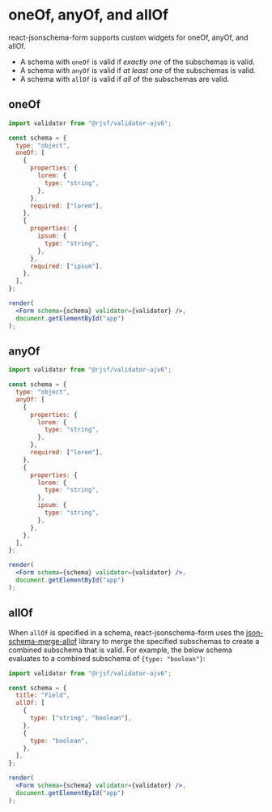 # oneOf, anyOf, and allOf

react-jsonschema-form supports custom widgets for oneOf, anyOf, and allOf.

- A schema with `oneOf` is valid if _exactly one_ of the subschemas is valid.
- A schema with `anyOf` is valid if _at least one_ of the subschemas is valid.
- A schema with `allOf` is valid if _all_ of the subschemas are valid.

## oneOf

```jsx
import validator from "@rjsf/validator-ajv6";

const schema = {
  type: "object",
  oneOf: [
    {
      properties: {
        lorem: {
          type: "string",
        },
      },
      required: ["lorem"],
    },
    {
      properties: {
        ipsum: {
          type: "string",
        },
      },
      required: ["ipsum"],
    },
  ],
};

render(
  <Form schema={schema} validator={validator} />,
  document.getElementById("app")
);
```

## anyOf

```jsx
import validator from "@rjsf/validator-ajv6";

const schema = {
  type: "object",
  anyOf: [
    {
      properties: {
        lorem: {
          type: "string",
        },
      },
      required: ["lorem"],
    },
    {
      properties: {
        lorem: {
          type: "string",
        },
        ipsum: {
          type: "string",
        },
      },
    },
  ],
};

render(
  <Form schema={schema} validator={validator} />,
  document.getElementById("app")
);
```

## allOf

When `allOf` is specified in a schema, react-jsonschema-form uses the [json-schema-merge-allof](https://github.com/mokkabonna/json-schema-merge-allof) library to merge the specified subschemas to create a combined subschema that is valid. For example, the below schema evaluates to a combined subschema of `{type: "boolean"}`:

```jsx
import validator from "@rjsf/validator-ajv6";

const schema = {
  title: "Field",
  allOf: [
    {
      type: ["string", "boolean"],
    },
    {
      type: "boolean",
    },
  ],
};

render(
  <Form schema={schema} validator={validator} />,
  document.getElementById("app")
);
```
